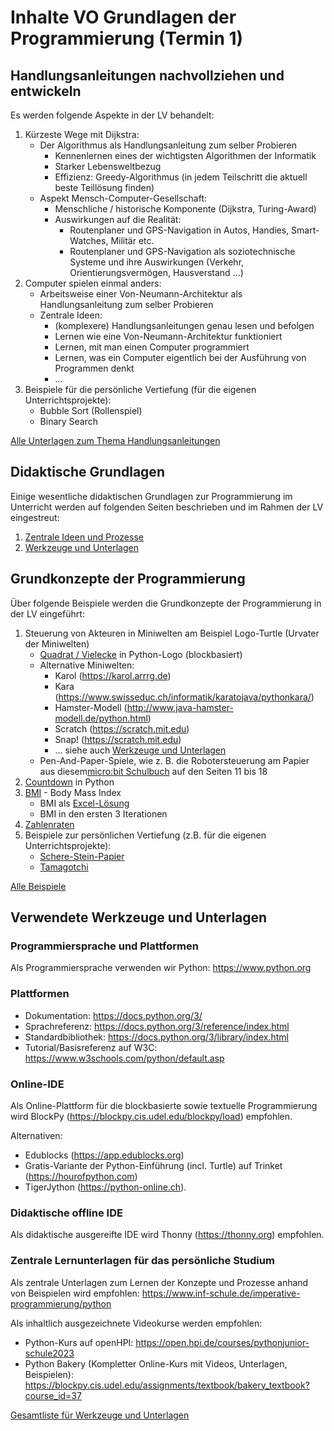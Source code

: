 # Inhalte VO Grundlagen der Programmierung (Termin 1)

## Handlungsanleitungen nachvollziehen und entwickeln
Es werden folgende Aspekte in der LV behandelt:

1. Kürzeste Wege mit Dijkstra:
   - Der Algorithmus als Handlungsanleitung zum selber Probieren
     - Kennenlernen eines der wichtigsten Algorithmen der Informatik
     - Starker Lebensweltbezug
     - Effizienz: Greedy-Algorithmus (in jedem Teilschritt die aktuell beste Teillösung finden)
   - Aspekt Mensch-Computer-Gesellschaft:
     - Menschliche / historische Komponente (Dijkstra, Turing-Award)
     - Auswirkungen auf die Realität: 
       - Routenplaner und GPS-Navigation in Autos, Handies, Smart-Watches, Militär etc. 
       - Routenplaner und GPS-Navigation als soziotechnische Systeme und ihre Auswirkungen (Verkehr, Orientierungsvermögen, Hausverstand ...)
2. Computer spielen einmal anders:
   - Arbeitsweise einer Von-Neumann-Architektur als Handlungsanleitung zum selber Probieren
   - Zentrale Ideen:
     - (komplexere) Handlungsanleitungen genau lesen und befolgen
     - Lernen wie eine Von-Neumann-Architektur funktioniert
     - Lernen, mit man einen Computer programmiert
     - Lernen, was ein Computer eigentlich bei der Ausführung von Programmen denkt
     - ...
3. Beispiele für die persönliche Vertiefung (für die eigenen Unterrichtsprojekte):
   - Bubble Sort (Rollenspiel)
   - Binary Search

[Alle Unterlagen zum Thema Handlungsanleitungen](./Handlungsanleitungen/)
## Didaktische Grundlagen
Einige wesentliche didaktischen Grundlagen zur Programmierung im Unterricht werden auf folgenden Seiten beschrieben und im Rahmen der LV eingestreut:

1. [Zentrale Ideen und Prozesse](../Didaktik/Zentrale-Ideen.md)
2. [Werkzeuge und Unterlagen](../Didaktik/Werkzeuge.md)
## Grundkonzepte der Programmierung

Über folgende Beispiele werden die Grundkonzepte der Programmierung in der LV eingeführt:

1. Steuerung von Akteuren in Miniwelten am Beispiel Logo-Turtle (Urvater der Miniwelten)
   - [Quadrat / Vielecke](./GrundkonzepteProgrammierung/TurtleBeispiele/) in Python-Logo (blockbasiert)
   - Alternative Miniwelten:
     - Karol (https://karol.arrrg.de)
     - Kara (https://www.swisseduc.ch/informatik/karatojava/pythonkara/)
     - Hamster-Modell (http://www.java-hamster-modell.de/python.html)
     - Scratch (https://scratch.mit.edu)
     - Snap! (https://scratch.mit.edu)
     - ... siehe auch [Werkzeuge und Unterlagen](../Didaktik/Werkzeuge.md)
   - Pen-And-Paper-Spiele, wie z. B. die Robotersteuerung am Papier aus diesem[micro:bit Schulbuch](https://microbit.eeducation.at/wiki/Hauptseite) auf den Seiten 11 bis 18
2. [Countdown](./GrundkonzepteProgrammierung/Countdown/) in Python
3. [BMI](./GrundkonzepteProgrammierung/BMI/README.md) - Body Mass Index
   - BMI als [Excel-Lösung](./GrundkonzepteProgrammierung/BMI/BmiExcelLoesung.xlsx) 
   - BMI in den ersten 3 Iterationen
4. [Zahlenraten](./GrundkonzepteProgrammierung/Zahlenraten/README.md)
5. Beispiele zur persönlichen Vertiefung (z.B. für die eigenen Unterrichtsprojekte):
   - [Schere-Stein-Papier](./GrundkonzepteProgrammierung/SchereSteinPapier/README.md)
   - [Tamagotchi](./GrundkonzepteProgrammierung/Tamagotchi/README.md)

[Alle Beispiele](./GrundkonzepteProgrammierung/)
## Verwendete Werkzeuge und Unterlagen
### Programmiersprache und Plattformen

Als Programmiersprache verwenden wir Python: https://www.python.org
### Plattformen
- Dokumentation: https://docs.python.org/3/
- Sprachreferenz: https://docs.python.org/3/reference/index.html
- Standardbibliothek: https://docs.python.org/3/library/index.html
- Tutorial/Basisreferenz auf W3C: https://www.w3schools.com/python/default.asp

### Online-IDE
Als Online-Plattform für die blockbasierte sowie textuelle Programmierung wird BlockPy (https://blockpy.cis.udel.edu/blockpy/load) empfohlen.

Alternativen: 
- Edublocks (https://app.edublocks.org) 
- Gratis-Variante der Python-Einführung (incl. Turtle) auf Trinket (https://hourofpython.com)
- TigerJython (https://python-online.ch).

### Didaktische offline IDE
Als didaktische ausgereifte IDE wird Thonny (https://thonny.org) empfohlen.
### Zentrale Lernunterlagen für das persönliche Studium
Als zentrale Unterlagen zum Lernen der Konzepte und Prozesse anhand von Beispielen wird empfohlen: https://www.inf-schule.de/imperative-programmierung/python

Als inhaltlich ausgezeichnete Videokurse werden empfohlen:
- Python-Kurs auf openHPI: https://open.hpi.de/courses/pythonjunior-schule2023
- Python Bakery (Kompletter Online-Kurs mit Videos, Unterlagen, Beispielen): https://blockpy.cis.udel.edu/assignments/textbook/bakery_textbook?course_id=37


[Gesamtliste für Werkzeuge und Unterlagen](../Didaktik/Werkzeuge.md)